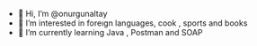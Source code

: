 - 👋 Hi, I’m @onurgunaltay
- 👀 I’m interested in foreıgn languages, cook , sports and books
- 🌱 I’m currently learning Java , Postman and SOAP

<!---
onurgunaltay/onurgunaltay is a ✨ special ✨ repository because its `README.md` (this file) appears on your GitHub profile.
You can click the Preview link to take a look at your changes.
--->
